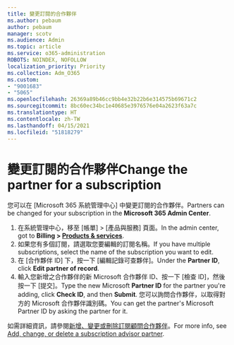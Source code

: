 ```yaml
---
title: 變更訂閱的合作夥伴
ms.author: pebaum
author: pebaum
manager: scotv
ms.audience: Admin
ms.topic: article
ms.service: o365-administration
ROBOTS: NOINDEX, NOFOLLOW
localization_priority: Priority
ms.collection: Adm_O365
ms.custom:
- "9001683"
- "5065"
ms.openlocfilehash: 26369a89b46cc9bb4e32b22b6e314575b69671c2
ms.sourcegitcommit: 8bc60ec34bc1e40685e3976576e04a2623f63a7c
ms.translationtype: HT
ms.contentlocale: zh-TW
ms.lasthandoff: 04/15/2021
ms.locfileid: "51818279"
---
```

# <a name="change-the-partner-for-a-subscription"></a><span data-ttu-id="602f9-102">變更訂閱的合作夥伴</span><span class="sxs-lookup"><span data-stu-id="602f9-102">Change the partner for a subscription</span></span>

<span data-ttu-id="602f9-103">您可以在 [Microsoft 365 系統管理中心] 中變更訂閱的合作夥伴。</span><span class="sxs-lookup"><span data-stu-id="602f9-103">Partners can be changed for your subscription in the **Microsoft 365 Admin Center**.</span></span>

1. <span data-ttu-id="602f9-104">在系統管理中心，移至 [帳單] > [產品與服務]**[](https://go.microsoft.com/fwlink/p/?linkid=842054)** 頁面。</span><span class="sxs-lookup"><span data-stu-id="602f9-104">In the admin center, got to **Billing > [Products & services](https://go.microsoft.com/fwlink/p/?linkid=842054)**.</span></span> 
2. <span data-ttu-id="602f9-105">如果您有多個訂閱，請選取您要編輯的訂閱名稱。</span><span class="sxs-lookup"><span data-stu-id="602f9-105">If you have multiple subscriptions, select the name of the subscription you want to edit.</span></span> 
3. <span data-ttu-id="602f9-106">在 [合作夥伴 ID] 下，按一下 [編輯記錄可查夥伴]。</span><span class="sxs-lookup"><span data-stu-id="602f9-106">Under the **Partner ID**, click **Edit partner of record**.</span></span>
4. <span data-ttu-id="602f9-107">輸入您新增之合作夥伴的新 Microsoft 合作夥伴 ID、按一下 [檢查 ID]，然後按一下 [提交]。</span><span class="sxs-lookup"><span data-stu-id="602f9-107">Type the new Microsoft **Partner ID** for the partner you're adding, click **Check ID**, and then **Submit**.</span></span> <span data-ttu-id="602f9-108">您可以詢問合作夥伴，以取得對方的 Microsoft 合作夥伴識別碼。</span><span class="sxs-lookup"><span data-stu-id="602f9-108">You can get the partner's Microsoft Partner ID by asking the partner for it.</span></span>

<span data-ttu-id="602f9-109">如需詳細資訊，請參閱[新增、變更或刪除訂閱顧問合作夥伴](https://docs.microsoft.com/microsoft-365/admin/misc/add-partner)。</span><span class="sxs-lookup"><span data-stu-id="602f9-109">For more info, see [Add, change, or delete a subscription advisor partner](https://docs.microsoft.com/microsoft-365/admin/misc/add-partner).</span></span> 
